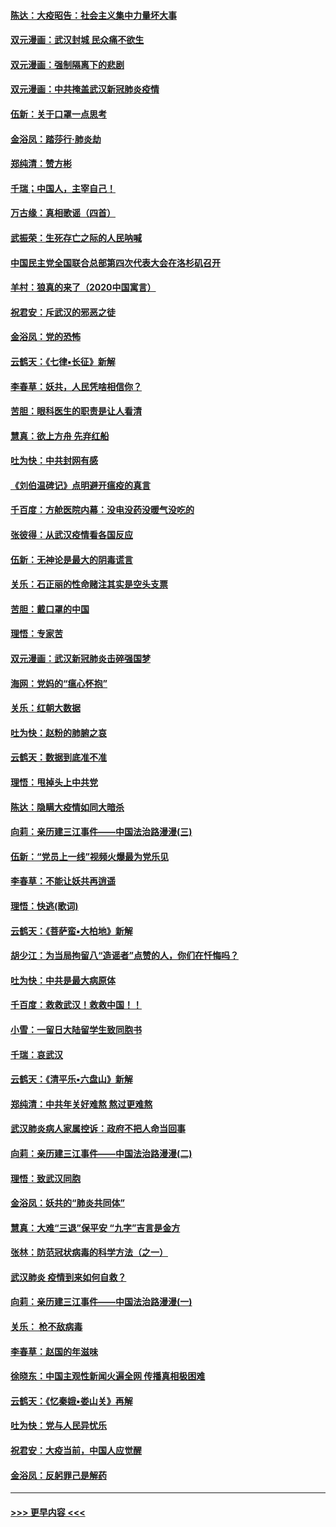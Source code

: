 #### [陈达：大疫昭告：社会主义集中力量坏大事](../pages/nsc993/n11859419.md?t=02111802) 
#### [双元漫画：武汉封城 民众痛不欲生](../pages/nsc993/n11859287.md?t=02111802) 
#### [双元漫画：强制隔离下的悲剧](../pages/nsc993/n11859244.md?t=02111802) 
#### [双元漫画：中共掩盖武汉新冠肺炎疫情](../pages/nsc993/n11858249.md?t=02111802) 
#### [伍新：关于口罩一点思考](../pages/nsc993/n11859195.md?t=02111802) 
#### [金浴凤：踏莎行‧肺炎劫](../pages/nsc993/n11858227.md?t=02111802) 
#### [郑纯清：赞方彬](../pages/nsc993/n11856803.md?t=02111802) 
#### [千瑞；中国人，主宰自己！](../pages/nsc993/n11856793.md?t=02111802) 
#### [万古缘：真相歌谣（四首）](../pages/nsc993/n11856263.md?t=02111802) 
#### [武振荣：生死存亡之际的人民呐喊](../pages/nsc993/n11856256.md?t=02111802) 
#### [中国民主党全国联合总部第四次代表大会在洛杉矶召开](../pages/nsc993/n11856344.md?t=02111802) 
#### [羊村：狼真的来了（2020中国寓言）](../pages/nsc993/n11856229.md?t=02111802) 
#### [祝君安：斥武汉的邪恶之徒](../pages/nsc993/n11855861.md?t=02111802) 
#### [金浴凤：党的恐怖](../pages/nsc993/n11855849.md?t=02111802) 
#### [云鹤天：《七律▪长征》新解](../pages/nsc993/n11855479.md?t=02111802) 
#### [李春草：妖共，人民凭啥相信你？](../pages/nsc993/n11855196.md?t=02111802) 
#### [苦胆：眼科医生的职责是让人看清](../pages/nsc993/n11853840.md?t=02111802) 
#### [慧真：欲上方舟 先弃红船](../pages/nsc993/n11853483.md?t=02111802) 
#### [吐为快：中共封网有感](../pages/nsc993/n11852575.md?t=02111802) 
#### [《刘伯温碑记》点明避开瘟疫的真言](../pages/nsc993/n11852128.md?t=02111802) 
#### [千百度：方舱医院内幕：没电没药没暖气没吃的](../pages/nsc993/n11850211.md?t=02111802) 
#### [张彼得：从武汉疫情看各国反应](../pages/nsc993/n11850102.md?t=02111802) 
#### [伍新：无神论是最大的阴毒谎言](../pages/nsc993/n11846129.md?t=02111802) 
#### [关乐：石正丽的性命赌注其实是空头支票](../pages/nsc993/n11846109.md?t=02111802) 
#### [苦胆：戴口罩的中国](../pages/nsc993/n11845576.md?t=02111802) 
#### [理悟：专家苦](../pages/nsc993/n11845564.md?t=02111802) 
#### [双元漫画：武汉新冠肺炎击碎强国梦](../pages/nsc993/n11843320.md?t=02111802) 
#### [海网：党妈的“瘟心怀抱”](../pages/nsc993/n11840740.md?t=02111802) 
#### [关乐：红朝大数据](../pages/nsc993/n11840675.md?t=02111802) 
#### [吐为快：赵粉的肺腑之哀](../pages/nsc993/n11840618.md?t=02111802) 
#### [云鹤天：数据到底准不准](../pages/nsc993/n11840325.md?t=02111802) 
#### [理悟：甩掉头上中共党](../pages/nsc993/n11838826.md?t=02111802) 
#### [陈达：隐瞒大疫情如同大暗杀](../pages/nsc993/n11838771.md?t=02111802) 
#### [向莉：亲历建三江事件——中国法治路漫漫(三)](../pages/nsc993/n11831825.md?t=02111802) 
#### [伍新：“党员上一线”视频火爆最为党乐见](../pages/nsc993/n11838200.md?t=02111802) 
#### [李春草：不能让妖共再逍遥](../pages/nsc993/n11838102.md?t=02111802) 
#### [理悟：快逃(歌词)](../pages/nsc993/n11838083.md?t=02111802) 
#### [云鹤天：《菩萨蛮▪大柏地》新解](../pages/nsc993/n11838059.md?t=02111802) 
#### [胡少江：为当局拘留八“造谣者”点赞的人，你们在忏悔吗？](../pages/nsc993/n11836801.md?t=02111802) 
#### [吐为快：中共是最大病原体](../pages/nsc993/n11836748.md?t=02111802) 
#### [千百度：救救武汉！救救中国！！](../pages/nsc993/n11836145.md?t=02111802) 
#### [小雪：一留日大陆留学生致同胞书](../pages/nsc993/n11834624.md?t=02111802) 
#### [千瑞：哀武汉](../pages/nsc993/n11833647.md?t=02111802) 
#### [云鹤天：《清平乐▪六盘山》新解](../pages/nsc993/n11833611.md?t=02111802) 
#### [郑纯清：中共年关好难熬 熬过更难熬](../pages/nsc993/n11833489.md?t=02111802) 
#### [武汉肺炎病人家属控诉：政府不把人命当回事](../pages/nsc993/n11833205.md?t=02111802) 
#### [向莉：亲历建三江事件——中国法治路漫漫(二)](../pages/nsc993/n11829102.md?t=02111802) 
#### [理悟：致武汉同胞](../pages/nsc993/n11831522.md?t=02111802) 
#### [金浴凤：妖共的“肺炎共同体”](../pages/nsc993/n11829448.md?t=02111802) 
#### [慧真：大难“三退”保平安 “九字”吉言是金方](../pages/nsc993/n11829501.md?t=02111802) 
#### [张林：防范冠状病毒的科学方法（之一）](../pages/nsc993/n11828618.md?t=02111802) 
#### [武汉肺炎 疫情到来如何自救？](../pages/nsc993/n11827632.md?t=02111802) 
#### [向莉：亲历建三江事件——中国法治路漫漫(一)](../pages/nsc993/n11827190.md?t=02111802) 
#### [关乐： 枪不敌病毒](../pages/nsc993/n11826746.md?t=02111802) 
#### [李春草：赵国的年滋味](../pages/nsc993/n11826321.md?t=02111802) 
#### [徐晓东：中国主观性新闻火遍全网 传播真相极困难](../pages/nsc993/n11826508.md?t=02111802) 
#### [云鹤天：《忆秦娥▪娄山关》再解](../pages/nsc993/n11824682.md?t=02111802) 
#### [吐为快：党与人民异忧乐](../pages/nsc993/n11824660.md?t=02111802) 
#### [祝君安：大疫当前，中国人应觉醒](../pages/nsc993/n11821946.md?t=02111802) 
#### [金浴凤：反躬罪己是解药](../pages/nsc993/n11820280.md?t=02111802) 

----
#### [ >>> 更早内容 <<< ](../indexes/nsc993-earlier.md)

